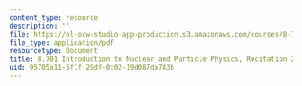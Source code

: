 ```yaml
---
content_type: resource
description: ''
file: https://ol-ocw-studio-app-production.s3.amazonaws.com/courses/8-701-introduction-to-nuclear-and-particle-physics-fall-2020/95705a115f1f29df0c0219d087da783b_MIT8_701f20_rec20.pdf
file_type: application/pdf
resourcetype: Document
title: 8.701 Introduction to Nuclear and Particle Physics, Recitation 20
uid: 95705a11-5f1f-29df-0c02-19d087da783b
---
```

